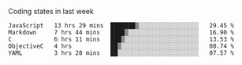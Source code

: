 Coding states in last week

<!--START_SECTION:waka-->
```text
JavaScript   13 hrs 29 mins  ███████▒░░░░░░░░░░░░░░░░░   29.45 % 
Markdown     7 hrs 44 mins   ████▒░░░░░░░░░░░░░░░░░░░░   16.90 % 
C            6 hrs 11 mins   ███▒░░░░░░░░░░░░░░░░░░░░░   13.53 % 
ObjectiveC   4 hrs           ██▒░░░░░░░░░░░░░░░░░░░░░░   08.74 % 
YAML         3 hrs 28 mins   ██░░░░░░░░░░░░░░░░░░░░░░░   07.57 % 
```
<!--END_SECTION:waka-->
